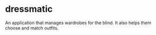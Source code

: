 # dressmatic
An application that manages wardrobes for the blind. It also helps them choose and match outfits.
